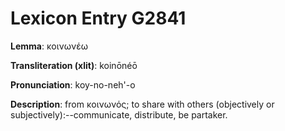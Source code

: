 # Lexicon Entry G2841

**Lemma**: κοινωνέω

**Transliteration (xlit)**: koinōnéō

**Pronunciation**: koy-no-neh'-o

**Description**:
from κοινωνός; to share with others (objectively or subjectively):--communicate, distribute, be partaker.
